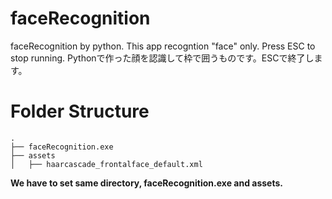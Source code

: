 # faceRecognition
faceRecognition by python. This app recogntion "face" only.
Press ESC to stop running.
Pythonで作った顔を認識して枠で囲うものです。ESCで終了します。

# Folder Structure
```
.
├── faceRecognition.exe
├── assets
│   ├── haarcascade_frontalface_default.xml
```

**We have to set same directory, faceRecognition.exe and assets.**
